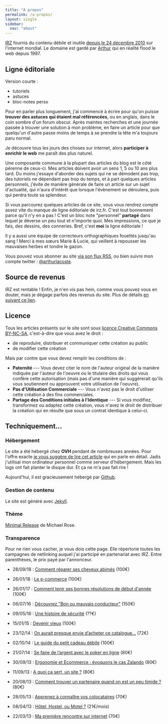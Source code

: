 ```yaml
---
title: "A propos"
permalink: /a-propos/
layout: single
sidebar:
  nav: "about"
---
```


[IRZ] fournis du contenu débile et inutile [depuis le 24 décembre 2010]
sur l'internet mondial. Le domaine est gardé par [Arthur] qui en
réalité flood le web depuis 1997.


Ligne éditoriale
----------------

Version courte :

- tutoriels
- astuces
- bloc-notes perso

Pour en parler plus longuement, j'ai commencé à écrire pour qu'on puisse **trouver des astuces qui
étaient mal référencées**, ou en anglais, dans le coin sombre d'un forum
obscur. Après maintes recherches et une journée passée à trouver une
solution à mon problème, en faire un article pour que quelqu'un
d'autre passe moins de temps à se prendre la tête m'a toujours paru
normal.

Je découvre tous les jours des choses sur internet, alors
**participer à enrichir le web** me paraît des plus naturel.

Une
composante commune à la plupart des articles du blog est le côté pérenne
de ceux-ci. Mes articles doivent avoir un sens 1, 5 ou 10 ans plus tard.
Du moins j'essaye d'aborder des sujets qui ne se démodent pas trop,
des tutoriels ne dépendant pas trop du temps, et à part quelques
articles personnels, j'évite de manière générale de faire un article
sur un sujet d'actualité, qui n'aura d'intérêt que lorsque
l'évènement se déroulera, puis qui perdra toute sa splendeur.

Si vous parcourez quelques articles de ce site, vous vous rendrez compte assez vite du manque de ligne éditoriale de irz.fr. C'est tout bonnement parce
qu'il n'y en a pas ! C'est un bloc note "personnel" **partagé**
dans lequel je déverse un peu tout et n'importe quoi. Mes impressions,
ce que je fais, des dessins, des conneries. Bref, c'est **moi** la
ligne éditoriale !

Il y a aussi une équipe de correcteurs orthographiques fouettés jusqu'au
sang ! Merci à mes sœurs Marie & Lucie, qui veillent à repousser les
mauvaises herbes et tondre le gazon.

Vous pouvez vous abonner au site [via son flux RSS], ou bien suivre mon compte twitter : [@arthurlacoste].


Source de revenus
-----------------

IRZ est rentable ! Enfin, je n'en vis pas hein, comme vous pouvez vous en douter, mais je dégage parfois des revenus du site. Plus de détails [en suivant ce lien].

Licence
-------

Tous les articles présents sur le site sont sous [licence Creative
Commons BY-NC-SA], c'est-à-dire que vous avez le droit :

-   de reproduire, distribuer et communiquer cette création au public
-   de modifier cette création

Mais par contre que vous devez remplir les conditions de :

-   **Paternité** --- Vous devez citer le nom de l'auteur original de
    la manière indiquée par l'auteur de l'oeuvre ou le titulaire des
    droits qui vous confère cette autorisation (mais pas d'une manière
    qui suggérerait qu'ils vous soutiennent ou approuvent votre
    utilisation de l'oeuvre).
-   **Pas d'Utilisation Commerciale** --- Vous n'avez pas le droit
    d'utiliser cette création à des fins commerciales.
-   **Partage des Conditions initiales à l'Identique** --- Si vous
    modifiez, transformez ou adaptez cette création, vous n'avez le
    droit de distribuer la création qui en résulte que sous un contrat
    identique à celui-ci.

Techniquement...
-----------------

### Hébergement

Le site a été hébergé chez **OVH** pendant de nombreuses années.
Pour l'offre exacte  [je vous suggère
de lire cet article] qui en parle en détail. Jadis j'utilisai
mon ordinateur personnel comme serveur d'hébergement. Mais les logs ont
fait planter le disque dur. Et ça ne m'a pas fait rire !

Aujourd'hui, il est gracieusement hébergé par [Github].

### Gestion de contenu

Le site est généré avec [Jekyll].

### Thème

[Minimal Release](https://mmistakes.github.io/minimal-mistakes/) de Michael Rose.

### Transparence

Pour ne rien vous cacher, je vous dois cette page. Elle répertorie toutes les campagnes de netlinking auquel j'ai participé en partenariat avec IRZ. Entre parenthèses, le prix payé par l'annonceur.

- 28/09/18 : [Comment réparer ses cheveux abimés](https://irz.fr/cheveux-abimes) (100€)
- 26/01/18 : [Le e-commerce](https://irz.fr/e-commerce) (100€)
- 26/01/17 : [Comment tenir ses bonnes résolutions de début d'année](https://irz.fr/tenir-resolutions-debut-annee) (100€)
- 06/07/16 : [Découvrez "Bon ou mauvais conducteur"](https://irz.fr/gagnez-gopro-hero-habitudes-conducteurs) (150€)
- 09/05/16 : [Une histoire de sécurité](https://irz.fr/histoire-securite) (??€)
- 15/01/15 : [Devenir vieux](https://irz.fr/devenir-vieux) (100€)
- 23/12/14 : [On aurait presque envie d’acheter ce catalogue…](https://irz.fr/acheter-catalogue) (72€)
- 02/10/14 : [Le guide du petit cadeau débile](https://irz.fr/guide-cadeau) (100€)
- 21/07/14 : [Se faire de l’argent avec le poker en ligne](https://irz.fr/argent-poker) (80€)
- 30/09/13 : [Ergonomie et Ecommerce : évoquons le cas Zalando](https://irz.fr/zalando) (80€)
- 11/09/13 : [A quoi ça sert, un site ?](https://irz.fr/site) (80€)
- 20/08/13 : [Comment trouver un partenaire quand on est un peu timide ?](https://irz.fr/trouver-partenaire-timide) (80€)
- 28/05/13 : [Apprenez à connaître vos colocataires](http://irz.fr/connaitre-colocataires/ ) (70€)
- 08/04/13 : [Hôtel, Hostel, ou Motel ?](https://irz.fr/hotel-hostel-motel) (21€/mois)
- 22/03/13 : [Ma première rencontre sur internet](https://irz.fr/site-de-rencontre) (70€)


  [IRZ]: http://irz.fr
  [depuis le 24 décembre 2010]: https://irz.fr/origine-nom-site-toute-verite-irz
  [Arthur]: https://irz.fr/qui-suis-je "Qui suis-je ?"

  [via son flux RSS]: /feed.xml
  [@arthurlacoste]: http://twitter.com/arthurlacoste
  [en suivant ce lien]: /transparence "Transparence"

  [licence Creative Commons BY-NC-SA]: http://creativecommons.org/licenses/by-nc-sa/2.0/fr/
  [je vous suggère de lire cet article]: http://irz.fr/origine-nom-site-toute-verite-irz
    "Toute la vérité sur irz.fr !"
  [Jekyll]: https://jekyllrb.com/
  [Github]: https://pages.github.com
